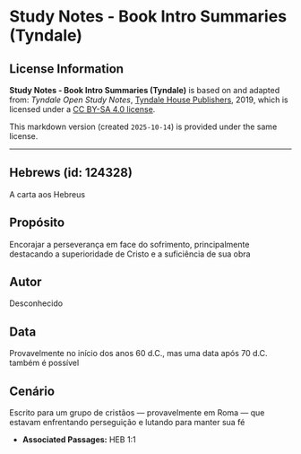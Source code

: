 # Study Notes - Book Intro Summaries (Tyndale)

## License Information

**Study Notes - Book Intro Summaries (Tyndale)** is based on and adapted from: _Tyndale Open Study Notes_, [Tyndale House Publishers](https://tyndaleopenresources.com/), 2019, which is licensed under a [CC BY-SA 4.0 license](https://creativecommons.org/licenses/by-sa/4.0/legalcode.en).

This markdown version (created `2025-10-14`) is provided under the same license.



--------------------------------

## Hebrews (id: 124328)

A carta aos Hebreus

Propósito
---------

Encorajar a perseverança em face do sofrimento, principalmente destacando a superioridade de Cristo e a suficiência de sua obra

Autor
-----

Desconhecido

Data
----

Provavelmente no início dos anos 60 d.C., mas uma data após 70 d.C. também é possível

Cenário
-------

Escrito para um grupo de cristãos — provavelmente em Roma — que estavam enfrentando perseguição e lutando para manter sua fé

* **Associated Passages:** HEB 1:1

